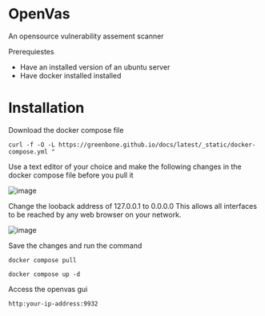 # OpenVas
An opensource vulnerability assement scanner

Prerequiestes
* Have an installed version of an ubuntu server
* Have docker installed installed

# Installation
Download the docker compose file 
`````
curl -f -O -L https://greenbone.github.io/docs/latest/_static/docker-compose.yml "
``````
Use a text editor of your choice and make the following changes in the docker compose file before you pull it

![image](https://github.com/user-attachments/assets/409c6a12-48bf-4761-9350-d0bb23c92676)

Change the looback address of 127.0.0.1 to 0.0.0.0 
This allows all interfaces to be reached by any web browser on your network.

![image](https://github.com/user-attachments/assets/eacadee4-ee71-45ec-8441-58cb1091c6f9)

Save the changes and run the command
`````
docker compose pull
``````

`````
docker compose up -d 
``````

Access the openvas gui
````````
http:your-ip-address:9932
`````````



 

